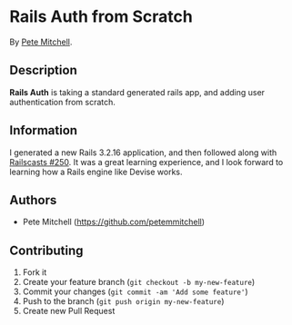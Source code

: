 # Rails Auth from Scratch
<!-- If you'd like to use a logo instead uncomment this code and remove the text above this line

  ![Logo](URL to logo img file goes here)

-->

By [Pete Mitchell](www.petemmitchell.com).

<!-- [![Code Climate](Code Climate Badge IMG URL goes here)](Code Climate URL goes here) -->

## Description
**Rails Auth** is taking a standard generated rails app, and adding user authentication from scratch.

## Information

I generated a new Rails 3.2.16 application, and then followed along with [Railscasts #250](http://railscasts.com/episodes/250-authentication-from-scratch-revised?view=asciicast). It was a great learning experience, and I look forward to learning how a Rails engine like Devise works.


## Authors

* Pete Mitchell (https://github.com/petemmitchell)

## Contributing

1. Fork it
2. Create your feature branch (`git checkout -b my-new-feature`)
3. Commit your changes (`git commit -am 'Add some feature'`)
4. Push to the branch (`git push origin my-new-feature`)
5. Create new Pull Request



